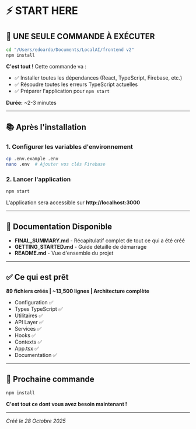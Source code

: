 # ⚡ START HERE

## 🎯 UNE SEULE COMMANDE À EXÉCUTER

```bash
cd "/Users/edoardo/Documents/LocalAI/frontend v2"
npm install
```

**C'est tout !** Cette commande va :
- ✅ Installer toutes les dépendances (React, TypeScript, Firebase, etc.)
- ✅ Résoudre toutes les erreurs TypeScript actuelles
- ✅ Préparer l'application pour `npm start`

**Durée:** ~2-3 minutes

---

## 📚 Après l'installation

### 1. Configurer les variables d'environnement
```bash
cp .env.example .env
nano .env  # Ajouter vos clés Firebase
```

### 2. Lancer l'application
```bash
npm start
```

L'application sera accessible sur **http://localhost:3000**

---

## 📖 Documentation Disponible

- **FINAL_SUMMARY.md** - Récapitulatif complet de tout ce qui a été créé
- **GETTING_STARTED.md** - Guide détaillé de démarrage
- **README.md** - Vue d'ensemble du projet

---

## ✅ Ce qui est prêt

**89 fichiers créés | ~13,500 lignes | Architecture complète**

- Configuration ✅
- Types TypeScript ✅
- Utilitaires ✅
- API Layer ✅
- Services ✅
- Hooks ✅
- Contexts ✅
- App.tsx ✅
- Documentation ✅

---

## 🎯 Prochaine commande

```bash
npm install
```

**C'est tout ce dont vous avez besoin maintenant !**

---

*Créé le 28 Octobre 2025*
